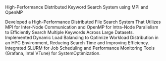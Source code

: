 High-Performance Distributed Keyword Search System using MPI and OpenMP

Developed a High-Performance Distributed File Search System That Utilizes MPI for Inter-Node Communication and OpenMP for Intra-Node Parallelism to Efficiently Search Multiple Keywords Across Large Datasets. Implemented Dynamic Load Balancing to Optimize Workload Distribution in an HPC Environment, Reducing Search Time and Improving Efficiency.
Integrated SLURM for Job Scheduling and Performance Monitoring Tools (Grafana, Intel VTune) for SystemOptimization.

